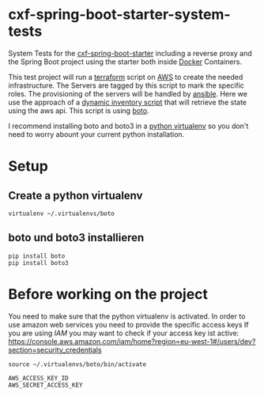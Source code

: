# cxf-spring-boot-starter-system-tests
System Tests for the [cxf-spring-boot-starter](https://github.com/codecentric/cxf-spring-boot-starter) including a reverse proxy and the Spring Boot project using the starter both inside [Docker](https://www.docker.com/) Containers.

This test project will run a [terraform](https://www.terraform.io/) script on [AWS](https://aws.amazon.com) to create the needed infrastructure. The Servers are tagged by this script to mark the specific roles.
The provisioning of the servers will be handled by [ansible](https://www.ansible.com/). Here we use the approach of  a [dynamic inventory script](https://docs.ansible.com/ansible/intro_dynamic_inventory.html#example-aws-ec2-external-inventory-script) that will retrieve the state using the aws api. This script is using [boto](http://docs.pythonboto.org/en/latest/).

I recommend installing boto and boto3 in a [python virtualenv](http://docs.python-guide.org/en/latest/dev/virtualenvs/) so you don't need to worry abount your current python installation.

# Setup

## Create a python virtualenv
    virtualenv ~/.virtualenvs/boto

## boto und boto3 installieren
    pip install boto
    pip install boto3

# Before working on the project
    
You need to make sure that the python virtualenv is activated. In order to use amazon web services you need to provide the specific access keys
If you are using *IAM* you may want to check if your access key ist active: https://console.aws.amazon.com/iam/home?region=eu-west-1#/users/dev?section=security_credentials

    source ~/.virtualenvs/boto/bin/activate

    AWS_ACCESS_KEY_ID
    AWS_SECRET_ACCESS_KEY